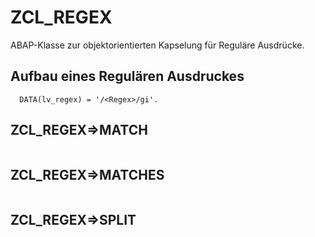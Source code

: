 # ZCL_REGEX
ABAP-Klasse zur objektorientierten Kapselung für Reguläre Ausdrücke.

## Aufbau eines Regulären Ausdruckes

```abap
  DATA(lv_regex) = '/<Regex>/gi'.
```

## ZCL_REGEX=>MATCH

```abap

```

## ZCL_REGEX=>MATCHES

```abap

```

## ZCL_REGEX=>SPLIT

```abap

```
